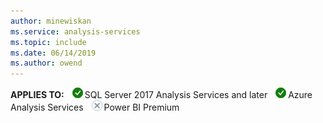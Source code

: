 ```yaml
---
author: minewiskan
ms.service: analysis-services  
ms.topic: include
ms.date: 06/14/2019
ms.author: owend
---
```


**APPLIES TO:** ![yes](media/yes.png)SQL Server 2017 Analysis Services and later ![yes](media/yes.png)Azure Analysis Services ![no](media/no.png)Power BI Premium